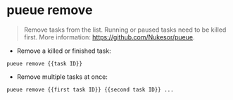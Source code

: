 # pueue remove

> Remove tasks from the list. Running or paused tasks need to be killed first.
> More information: <https://github.com/Nukesor/pueue>.

- Remove a killed or finished task:

`pueue remove {{task ID}}`

- Remove multiple tasks at once:

`pueue remove {{first task ID}} {{second task ID}} ...`
